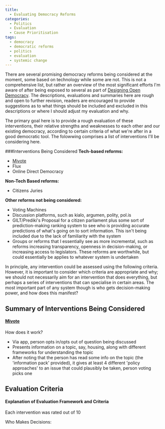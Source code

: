 ```yaml
---
title: 
  - Evaluating Democracy Reforms
categories:
  - Politics
  - Evaluation
  - Cause Prioritisation
tags:
  - democracy
  - democratic reforms
  - politics
  - evaluation
  - systemic change
---
```


There are several promising democracy reforms being considered at the moment, some based on technology while some are not. This is not a comprehensive list, but rather an overview of the most significant efforts I'm aware of after being exposed to several as part of [Designing Open Democracy](www.designingopendemocracy.com). The descriptions, evaluations and summaries here are rough and open to further revision, readers are encouraged to provide suggestions as to what things should be included and excluded in this descriptions or where I should adjust my evaluation and why. 

The primary goal here is to provide a rough evaluation of these interventions, their relative strengths and weaknesses to each other and our existing democracy, according to certain criteria of what we're after in a good democratic tool. The folowwing comprises a list of interventions I'll be considering here.

###Interventions Being Considered
**Tech-based reforms:**
* [Mivote](https://www.mivote.org.au/what_is)
* Flux
* Online Direct Democracy

**Non-Tech Based reforms:**
* Citizens Juries

**Other reforms not being considered:**
* Voting Machines
* Discussion platforms, such as kialo, argumen, polity, pol.is
* GILT/Prediki's Proposal for a citizen parliament plus some sort of prediction-making ranking system to see who is providing accurate predictions of what's going on to sort information. This isn't being included due to the lack of familiarity with the system
* Groups or reforms that I essentially see as more incremental, such as reforms increasing transparency, openness in decision-making, or increasing access to legislators. These reforms are worthwhile, but could essentially be applies to whatever system is undertaken 

In principle, any intervention could be assessed using the following criteria. However, it is important to consider which criteria are appropriate and why; we should not necessarily aim for an intervention that does everything, but perhaps a series of interventions that can specialise in certain areas. The most important part of any system though is who gets decision-making power, and how does this manifest?

## Summary of Interventions Being Considered

#### [Mivote](https://www.mivote.org.au/what_is)

How does it work?
- Via app, person opts in/opts out of question being discussed
- Presents information on a topic, say, housing, along with different frameworks for understanding the topic
- After noting that the person has read some info on the topic (the 'information pack' provided), it gives at least 4 different 'policy approaches' to an issue that could plausibly be taken, person voting picks one





## Evaluation Criteria

#### Explanation of Evaluation Framework and Criteria


Each intervention was rated out of 10 

Who Makes Decisions:


